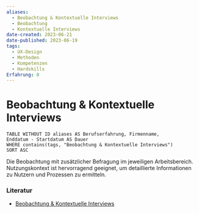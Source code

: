 ```yaml
---
aliases:
  - Beobachtung & Kontextuelle Interviews
  - Beobachtung
  - Kontextuelle Interviews
date-created: 2023-06-21
date-published: 2023-06-19
tags:
  - UX-Design
  - Methoden
  - Kompetenzen
  - Hardskills
Erfahrung: 0
---
```


# Beobachtung & Kontextuelle Interviews

```dataview
TABLE WITHOUT ID aliases AS Berufserfahrung, Firmenname,
Enddatum - Startdatum AS Dauer
WHERE contains(tags, "Beobachtung & Kontextuelle Interviews")
SORT ASC
```

Die Beobachtung mit zusätzlicher Befragung im jeweiligen Arbeitsbereich. Nutzungskontext ist hervorragend geeignet, um detaillierte Informationen zu Nutzern und Prozessen zu ermitteln.

### Literatur

- [Beobachtung & Kontextuelle Interviews](https://www.usability.de/leistungen/methoden/kontextuelle-interviews.html)
